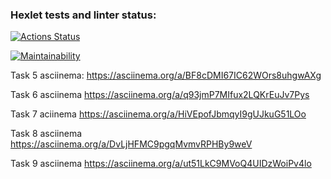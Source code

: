 ### Hexlet tests and linter status:
[![Actions Status](https://github.com/luka0204/frontend-project-44/actions/workflows/hexlet-check.yml/badge.svg)](https://github.com/luka0204/frontend-project-44/actions)

[![Maintainability](https://api.codeclimate.com/v1/badges/e9c5015d94bd1d2998f2/maintainability)](https://codeclimate.com/github/luka0204/frontend-project-44/maintainability)

Task 5 asciinema: https://asciinema.org/a/BF8cDMI67IC62WOrs8uhgwAXg

Task 6 asciinema https://asciinema.org/a/q93jmP7MIfux2LQKrEuJv7Pys

Task 7 aciinema https://asciinema.org/a/HiVEpofJbmqyI9gUJkuG51LOo

Task 8 asciinema https://asciinema.org/a/DvLjHFMC9pgqMvmvRPHBy9weV

Task 9 asciinema https://asciinema.org/a/ut51LkC9MVoQ4UIDzWoiPv4lo
